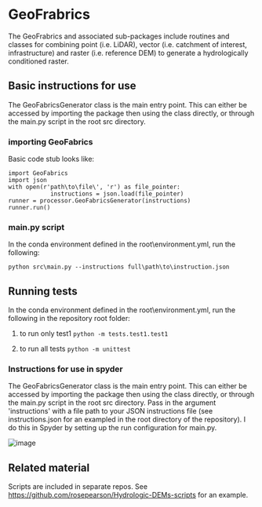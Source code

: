 # GeoFrabrics

The GeoFrabrics and associated sub-packages include routines and classes for combining point (i.e. LiDAR), vector (i.e. catchment of interest, infrastructure) and raster (i.e. reference DEM) to generate a hydrologically conditioned raster.

## Basic instructions for use
The GeoFabricsGenerator class is the main entry point. This can either be accessed by importing the package then using the class directly, or through the main.py script in the root src directory. 

### importing GeoFabrics
Basic code stub looks like:
```
import GeoFabrics
import json
with open(r'path\to\file\', 'r') as file_pointer:
            instructions = json.load(file_pointer)
runner = processor.GeoFabricsGenerator(instructions)
runner.run()
```
### main.py script
In the conda environment defined in the root\environment.yml, run the following:

`python src\main.py --instructions full\path\to\instruction.json`

## Running tests
In the conda environment defined in the root\environment.yml, run the following in the repository root folder:

1. to run only test1
`python -m tests.test1.test1`

2. to run all tests
`python -m unittest`

### Instructions for use in spyder
The GeoFabricsGenerator class is the main entry point. This can either be accessed by importing the package then using the class directly, or through the main.py script in the root src directory. Pass in the argument 'instructions' with a file path to your JSON instructions file (see instructions.json for an exampled in the root directory of the repository). I do this in Spyder by setting up the run configuration for main.py. 

![image](https://user-images.githubusercontent.com/22883860/123566757-97a43a00-d814-11eb-9e3e-1d2468145e3d.png)

## Related material
Scripts are included in separate repos. See https://github.com/rosepearson/Hydrologic-DEMs-scripts for an example.
